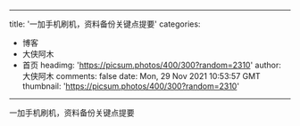 
---
title: '一加手机刷机，资料备份关键点提要'
categories: 
 - 博客
 - 大侠阿木
 - 首页
headimg: 'https://picsum.photos/400/300?random=2310'
author: 大侠阿木
comments: false
date: Mon, 29 Nov 2021 10:53:57 GMT
thumbnail: 'https://picsum.photos/400/300?random=2310'
---

<div>   
一加手机刷机，资料备份关键点提要  
</div>
            